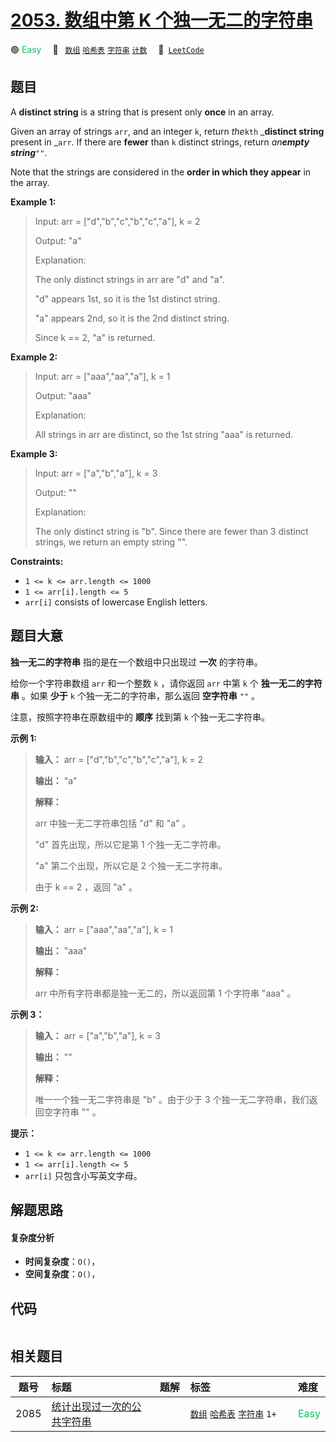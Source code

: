 # [2053. 数组中第 K 个独一无二的字符串](https://leetcode.com/problems/kth-distinct-string-in-an-array)

🟢 <font color=#15bd66>Easy</font>&emsp; 🔖&ensp; [`数组`](/leetcode/outline/tag/array.md) [`哈希表`](/leetcode/outline/tag/hash-table.md) [`字符串`](/leetcode/outline/tag/string.md) [`计数`](/leetcode/outline/tag/counting.md)&emsp; 🔗&ensp;[`LeetCode`](https://leetcode.com/problems/kth-distinct-string-in-an-array)

## 题目

A **distinct string** is a string that is present only **once** in an array.

Given an array of strings `arr`, and an integer `k`, return _the_`kth`
_**distinct string** present in _`arr`. If there are **fewer** than `k`
distinct strings, return _an**empty string**_`""`.

Note that the strings are considered in the **order in which they appear** in
the array.



**Example 1:**

> Input: arr = ["d","b","c","b","c","a"], k = 2
> 
> Output: "a"
> 
> Explanation:
> 
> The only distinct strings in arr are "d" and "a".
> 
> "d" appears 1st, so it is the 1st distinct string.
> 
> "a" appears 2nd, so it is the 2nd distinct string.
> 
> Since k == 2, "a" is returned. 

**Example 2:**

> Input: arr = ["aaa","aa","a"], k = 1
> 
> Output: "aaa"
> 
> Explanation:
> 
> All strings in arr are distinct, so the 1st string "aaa" is returned.

**Example 3:**

> Input: arr = ["a","b","a"], k = 3
> 
> Output: ""
> 
> Explanation:
> 
> The only distinct string is "b". Since there are fewer than 3 distinct strings, we return an empty string "".

**Constraints:**

  * `1 <= k <= arr.length <= 1000`
  * `1 <= arr[i].length <= 5`
  * `arr[i]` consists of lowercase English letters.


## 题目大意

**独一无二的字符串**  指的是在一个数组中只出现过 **一次**  的字符串。

给你一个字符串数组 `arr` 和一个整数 `k` ，请你返回 `arr` 中第 `k` 个 **独一无二的字符串**  。如果 **少于**  `k`
个独一无二的字符串，那么返回 **空字符串**  `""` 。

注意，按照字符串在原数组中的 **顺序**  找到第 `k` 个独一无二字符串。



**示例 1:**

> 
> 
> 
> 
> 
> **输入：** arr = ["d","b","c","b","c","a"], k = 2
> 
> **输出：** "a"
> 
> **解释：**
> 
> arr 中独一无二字符串包括 "d" 和 "a" 。
> 
> "d" 首先出现，所以它是第 1 个独一无二字符串。
> 
> "a" 第二个出现，所以它是 2 个独一无二字符串。
> 
> 由于 k == 2 ，返回 "a" 。
> 
> 

**示例 2:**

> 
> 
> 
> 
> 
> **输入：** arr = ["aaa","aa","a"], k = 1
> 
> **输出：** "aaa"
> 
> **解释：**
> 
> arr 中所有字符串都是独一无二的，所以返回第 1 个字符串 "aaa" 。
> 
> 

**示例 3：**

> 
> 
> 
> 
> 
> **输入：** arr = ["a","b","a"], k = 3
> 
> **输出：** ""
> 
> **解释：**
> 
> 唯一一个独一无二字符串是 "b" 。由于少于 3 个独一无二字符串，我们返回空字符串 "" 。
> 
> 



**提示：**

  * `1 <= k <= arr.length <= 1000`
  * `1 <= arr[i].length <= 5`
  * `arr[i]` 只包含小写英文字母。


## 解题思路

#### 复杂度分析

- **时间复杂度**：`O()`，
- **空间复杂度**：`O()`，

## 代码

```javascript

```

## 相关题目

<!-- prettier-ignore -->
| 题号 | 标题 | 题解 | 标签 | 难度 |
| :------: | :------ | :------: | :------ | :------ |
| 2085 | [统计出现过一次的公共字符串](https://leetcode.com/problems/count-common-words-with-one-occurrence) |  |  [`数组`](/leetcode/outline/tag/array.md) [`哈希表`](/leetcode/outline/tag/hash-table.md) [`字符串`](/leetcode/outline/tag/string.md) `1+` | <font color=#15bd66>Easy</font> |

<style>
.blue {
    background-color: #096dd9;
    padding: 0.25rem 0.5rem;
    margin: 0;
    font-size: 0.85em;
    border-radius: 3px;
    color: white;
    font-weight: 500;
}
table th:first-of-type { width: 10%; }
table th:nth-of-type(2) { width: 35%; }
table th:nth-of-type(3) { width: 10%; }
table th:nth-of-type(4) { width: 35%; }
table th:nth-of-type(5) { width: 10%; }
</style>
